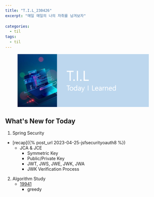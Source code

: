 ```yaml
---
title: "T.I.L_230426"
excerpt: "매일 매일의 나의 자취를 남겨보자"

categories:
  - til
tags:
  - til
---
```

<figure>
    <img src="/assets/images/til_image.png">
</figure>

## What's New for  Today   

1. Spring Security
  - [recap]({% post_url 2023-04-25-jsfsecurityoauth8 %})
      - JCA & JCE
        - Symmetric Key
        - Public/Private Key
        - JWT, JWS, JWE, JWK, JWA
        - JWK Verification Process

2. Algorithm Study
    - [19941](https://www.acmicpc.net/problem/19941)
        - greedy
